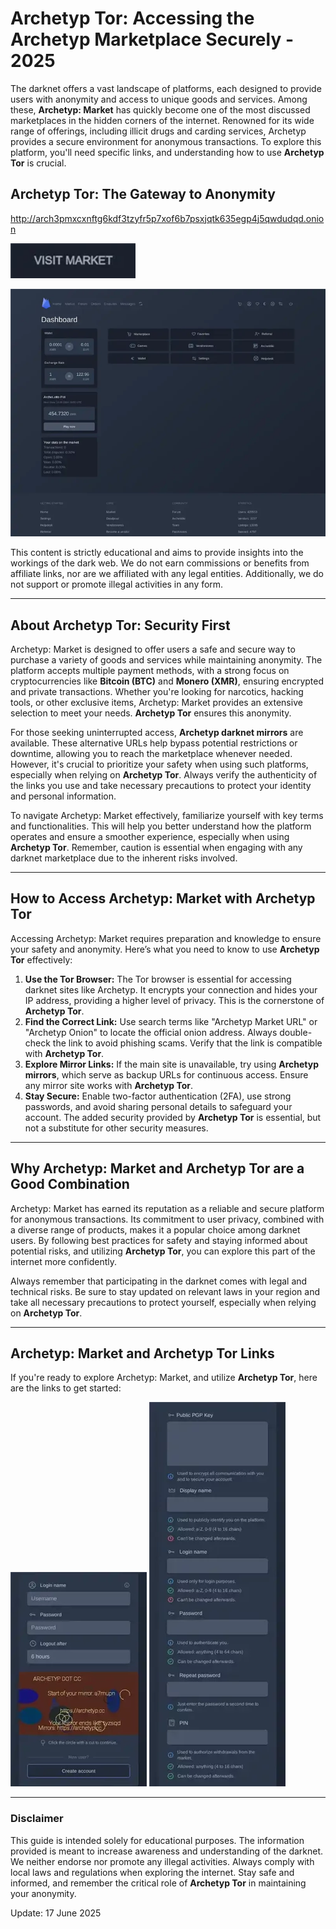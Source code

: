 # Archetyp Tor: Accessing the Archetyp Marketplace Securely - 2025

The darknet offers a vast landscape of platforms, each designed to provide users with anonymity and access to unique goods and services. Among these, **Archetyp: Market** has quickly become one of the most discussed marketplaces in the hidden corners of the internet. Renowned for its wide range of offerings, including illicit drugs and carding services, Archetyp provides a secure environment for anonymous transactions. To explore this platform, you'll need specific links, and understanding how to use **Archetyp Tor** is crucial.

## Archetyp Tor: The Gateway to Anonymity

http://arch3pmxcxnftg6kdf3tzyfr5p7xof6b7psxjqtk635egp4j5qwdudqd.onion

[<img src="/sprites/init.webp" width="200">](http://arch3pmxcxnftg6kdf3tzyfr5p7xof6b7psxjqtk635egp4j5qwdudqd.onion)

<a href="http://arch3pmxcxnftg6kdf3tzyfr5p7xof6b7psxjqtk635egp4j5qwdudqd.onion"><img src="/sprites/output.webp" alt="Archetyp Preview" style="max-width: 100%;"></a>

This content is strictly educational and aims to provide insights into the workings of the dark web. We do not earn commissions or benefits from affiliate links, nor are we affiliated with any legal entities. Additionally, we do not support or promote illegal activities in any form.

---

## About Archetyp Tor: Security First

Archetyp: Market is designed to offer users a safe and secure way to purchase a variety of goods and services while maintaining anonymity. The platform accepts multiple payment methods, with a strong focus on cryptocurrencies like **Bitcoin (BTC)** and **Monero (XMR)**, ensuring encrypted and private transactions. Whether you're looking for narcotics, hacking tools, or other exclusive items, Archetyp: Market provides an extensive selection to meet your needs. **Archetyp Tor** ensures this anonymity.

For those seeking uninterrupted access, **Archetyp darknet mirrors** are available. These alternative URLs help bypass potential restrictions or downtime, allowing you to reach the marketplace whenever needed. However, it's crucial to prioritize your safety when using such platforms, especially when relying on **Archetyp Tor**. Always verify the authenticity of the links you use and take necessary precautions to protect your identity and personal information.

To navigate Archetyp: Market effectively, familiarize yourself with key terms and functionalities. This will help you better understand how the platform operates and ensure a smoother experience, especially when using **Archetyp Tor**. Remember, caution is essential when engaging with any darknet marketplace due to the inherent risks involved.

---

## How to Access Archetyp: Market with Archetyp Tor

Accessing Archetyp: Market requires preparation and knowledge to ensure your safety and anonymity. Here’s what you need to know to use **Archetyp Tor** effectively:

1.  **Use the Tor Browser:** The Tor browser is essential for accessing darknet sites like Archetyp. It encrypts your connection and hides your IP address, providing a higher level of privacy. This is the cornerstone of **Archetyp Tor**.
2.  **Find the Correct Link:** Use search terms like "Archetyp Market URL" or "Archetyp Onion" to locate the official onion address. Always double-check the link to avoid phishing scams. Verify that the link is compatible with **Archetyp Tor**.
3.  **Explore Mirror Links:** If the main site is unavailable, try using **Archetyp mirrors**, which serve as backup URLs for continuous access. Ensure any mirror site works with **Archetyp Tor**.
4.  **Stay Secure:** Enable two-factor authentication (2FA), use strong passwords, and avoid sharing personal details to safeguard your account. The added security provided by **Archetyp Tor** is essential, but not a substitute for other security measures.

---

## Why Archetyp: Market and Archetyp Tor are a Good Combination

Archetyp: Market has earned its reputation as a reliable and secure platform for anonymous transactions. Its commitment to user privacy, combined with a diverse range of products, makes it a popular choice among darknet users. By following best practices for safety and staying informed about potential risks, and utilizing **Archetyp Tor**, you can explore this part of the internet more confidently.

Always remember that participating in the darknet comes with legal and technical risks. Be sure to stay updated on relevant laws in your region and take all necessary precautions to protect yourself, especially when relying on **Archetyp Tor**.

---

## Archetyp: Market and Archetyp Tor Links

If you're ready to explore Archetyp: Market, and utilize **Archetyp Tor**, here are the links to get started:

<a href="http://arch3pmxcxnftg6kdf3tzyfr5p7xof6b7psxjqtk635egp4j5qwdudqd.onion"><img src="/sprites/prompt.webp" alt="Archetyp Login" style="max-width: 100%;"></a>
<a href="http://arch3pmxcxnftg6kdf3tzyfr5p7xof6b7psxjqtk635egp4j5qwdudqd.onion"><img src="/sprites/quarter.webp" alt="Archetyp Register" style="max-width: 100%;"></a>

---

### Disclaimer

This guide is intended solely for educational purposes. The information provided is meant to increase awareness and understanding of the darknet. We neither endorse nor promote any illegal activities. Always comply with local laws and regulations when exploring the internet. Stay safe and informed, and remember the critical role of **Archetyp Tor** in maintaining your anonymity.







Update:  17 June 2025